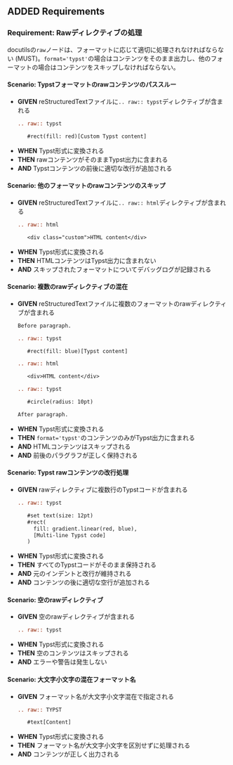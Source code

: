 ## ADDED Requirements

### Requirement: Rawディレクティブの処理

docutilsの`raw`ノードは、フォーマットに応じて適切に処理されなければならない (MUST)。`format='typst'`の場合はコンテンツをそのまま出力し、他のフォーマットの場合はコンテンツをスキップしなければならない。

#### Scenario: Typstフォーマットのrawコンテンツのパススルー

- **GIVEN** reStructuredTextファイルに`.. raw:: typst`ディレクティブが含まれる
  ```rst
  .. raw:: typst

     #rect(fill: red)[Custom Typst content]
  ```
- **WHEN** Typst形式に変換される
- **THEN** rawコンテンツがそのままTypst出力に含まれる
- **AND** Typstコンテンツの前後に適切な改行が追加される

#### Scenario: 他のフォーマットのrawコンテンツのスキップ

- **GIVEN** reStructuredTextファイルに`.. raw:: html`ディレクティブが含まれる
  ```rst
  .. raw:: html

     <div class="custom">HTML content</div>
  ```
- **WHEN** Typst形式に変換される
- **THEN** HTMLコンテンツはTypst出力に含まれない
- **AND** スキップされたフォーマットについてデバッグログが記録される

#### Scenario: 複数のrawディレクティブの混在

- **GIVEN** reStructuredTextファイルに複数のフォーマットのrawディレクティブが含まれる
  ```rst
  Before paragraph.

  .. raw:: typst

     #rect(fill: blue)[Typst content]

  .. raw:: html

     <div>HTML content</div>

  .. raw:: typst

     #circle(radius: 10pt)

  After paragraph.
  ```
- **WHEN** Typst形式に変換される
- **THEN** `format='typst'`のコンテンツのみがTypst出力に含まれる
- **AND** HTMLコンテンツはスキップされる
- **AND** 前後のパラグラフが正しく保持される

#### Scenario: Typst rawコンテンツの改行処理

- **GIVEN** rawディレクティブに複数行のTypstコードが含まれる
  ```rst
  .. raw:: typst

     #set text(size: 12pt)
     #rect(
       fill: gradient.linear(red, blue),
       [Multi-line Typst code]
     )
  ```
- **WHEN** Typst形式に変換される
- **THEN** すべてのTypstコードがそのまま保持される
- **AND** 元のインデントと改行が維持される
- **AND** コンテンツの後に適切な空行が追加される

#### Scenario: 空のrawディレクティブ

- **GIVEN** 空のrawディレクティブが含まれる
  ```rst
  .. raw:: typst
  ```
- **WHEN** Typst形式に変換される
- **THEN** 空のコンテンツはスキップされる
- **AND** エラーや警告は発生しない

#### Scenario: 大文字小文字の混在フォーマット名

- **GIVEN** フォーマット名が大文字小文字混在で指定される
  ```rst
  .. raw:: TYPST

     #text[Content]
  ```
- **WHEN** Typst形式に変換される
- **THEN** フォーマット名が大文字小文字を区別せずに処理される
- **AND** コンテンツが正しく出力される

